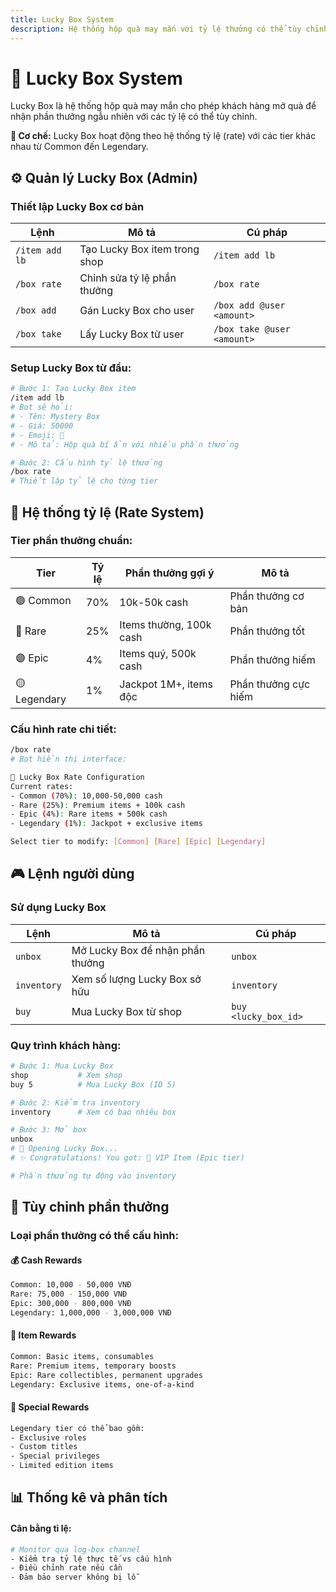 ```yaml
---
title: Lucky Box System
description: Hệ thống hộp quà may mắn với tỷ lệ thưởng có thể tùy chỉnh và quản lý phần thưởng
---
```


# 🎁 Lucky Box System

Lucky Box là hệ thống hộp quà may mắn cho phép khách hàng mở quà để nhận phần thưởng ngẫu nhiên với các tỷ lệ có thể tùy chỉnh.

<div className="callout callout-info">
  <strong>🎲 Cơ chế:</strong> Lucky Box hoạt động theo hệ thống tỷ lệ (rate) với các tier khác nhau từ Common đến Legendary.
</div>


## ⚙️ Quản lý Lucky Box (Admin)

### Thiết lập Lucky Box cơ bản

<table className="command-table">
  <thead>
    <tr>
      <th>Lệnh</th>
      <th>Mô tả</th>
      <th>Cú pháp</th>
    </tr>
  </thead>
  <tbody>
    <tr>
      <td><code>/item add lb</code></td>
      <td>Tạo Lucky Box item trong shop</td>
      <td><code>/item add lb</code></td>
    </tr>
    <tr>
      <td><code>/box rate</code></td>
      <td>Chỉnh sửa tỷ lệ phần thưởng</td>
      <td><code>/box rate</code></td>
    </tr>
    <tr>
      <td><code>/box add</code></td>
      <td>Gán Lucky Box cho user</td>
      <td><code>/box add @user &lt;amount&gt;</code></td>
    </tr>
    <tr>
      <td><code>/box take</code></td>
      <td>Lấy Lucky Box từ user</td>
      <td><code>/box take @user &lt;amount&gt;</code></td>
    </tr>
  </tbody>
</table>

### Setup Lucky Box từ đầu:

```bash
# Bước 1: Tạo Lucky Box item
/item add lb
# Bot sẽ hỏi:
# - Tên: Mystery Box
# - Giá: 50000  
# - Emoji: 🎁
# - Mô tả: Hộp quà bí ẩn với nhiều phần thưởng

# Bước 2: Cấu hình tỷ lệ thưởng
/box rate
# Thiết lập tỷ lệ cho từng tier
```

## 🎲 Hệ thống tỷ lệ (Rate System)

### Tier phần thưởng chuẩn:

<table className="command-table">
  <thead>
    <tr>
      <th>Tier</th>
      <th>Tỷ lệ</th>
      <th>Phần thưởng gợi ý</th>
      <th>Mô tả</th>
    </tr>
  </thead>
  <tbody>
    <tr>
      <td>🟢 Common</td>
      <td>70%</td>
      <td>10k-50k cash</td>
      <td>Phần thưởng cơ bản</td>
    </tr>
    <tr>
      <td>🔵 Rare</td>
      <td>25%</td>
      <td>Items thường, 100k cash</td>
      <td>Phần thưởng tốt</td>
    </tr>
    <tr>
      <td>🟣 Epic</td>
      <td>4%</td>
      <td>Items quý, 500k cash</td>
      <td>Phần thưởng hiếm</td>
    </tr>
    <tr>
      <td>🟡 Legendary</td>
      <td>1%</td>
      <td>Jackpot 1M+, items độc</td>
      <td>Phần thưởng cực hiếm</td>
    </tr>
  </tbody>
</table>

### Cấu hình rate chi tiết:

```bash
/box rate
# Bot hiển thị interface:

🎁 Lucky Box Rate Configuration
Current rates:
- Common (70%): 10,000-50,000 cash
- Rare (25%): Premium items + 100k cash  
- Epic (4%): Rare items + 500k cash
- Legendary (1%): Jackpot + exclusive items

Select tier to modify: [Common] [Rare] [Epic] [Legendary]
```

## 🎮 Lệnh người dùng

### Sử dụng Lucky Box

<table className="command-table">
  <thead>
    <tr>
      <th>Lệnh</th>
      <th>Mô tả</th>
      <th>Cú pháp</th>
    </tr>
  </thead>
  <tbody>
    <tr>
      <td><code>unbox</code></td>
      <td>Mở Lucky Box để nhận phần thưởng</td>
      <td><code>unbox</code></td>
    </tr>
    <tr>
      <td><code>inventory</code></td>
      <td>Xem số lượng Lucky Box sở hữu</td>
      <td><code>inventory</code></td>
    </tr>
    <tr>
      <td><code>buy</code></td>
      <td>Mua Lucky Box từ shop</td>
      <td><code>buy &lt;lucky_box_id&gt;</code></td>
    </tr>
  </tbody>
</table>

### Quy trình khách hàng:

```bash
# Bước 1: Mua Lucky Box
shop           # Xem shop
buy 5          # Mua Lucky Box (ID 5)

# Bước 2: Kiểm tra inventory  
inventory      # Xem có bao nhiêu box

# Bước 3: Mở box
unbox
# 🎁 Opening Lucky Box...
# ✨ Congratulations! You got: 💎 VIP Item (Epic tier)

# Phần thưởng tự động vào inventory
```

## 🎨 Tùy chỉnh phần thưởng

### Loại phần thưởng có thể cấu hình:

#### 💰 Cash Rewards
```bash
Common: 10,000 - 50,000 VNĐ
Rare: 75,000 - 150,000 VNĐ  
Epic: 300,000 - 800,000 VNĐ
Legendary: 1,000,000 - 3,000,000 VNĐ
```

#### 🎁 Item Rewards
```bash
Common: Basic items, consumables
Rare: Premium items, temporary boosts
Epic: Rare collectibles, permanent upgrades
Legendary: Exclusive items, one-of-a-kind
```

#### 🌟 Special Rewards
```bash
Legendary tier có thể bao gồm:
- Exclusive roles
- Custom titles  
- Special privileges
- Limited edition items
```

## 📊 Thống kê và phân tích

#### Cân bằng tỉ lệ:
```bash
# Monitor qua log-box channel
- Kiểm tra tỷ lệ thực tế vs cấu hình
- Điều chỉnh rate nếu cần
- Đảm bảo server không bị lỗ
```
